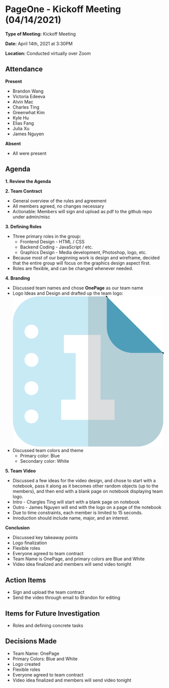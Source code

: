 # PageOne - Kickoff Meeting (04/14/2021)

**Type of Meeting:** Kickoff Meeting

**Date:** April 14th, 2021 at 3:30PM

**Location:** Conducted virtually over Zoom

## Attendance

**Present**
- Brandon Wang
- Victoria Edeeva
- Alvin Mac
- Charles Ting
- Greenwhat Kim
- Kyle Hu
- Elias Fang
- Julia Xu
- James Nguyen

**Absent**
- All were present

## Agenda

**1. Review the Agenda**

**2. Team Contract**
- General overview of the rules and agreement
- All members agreed, no changes necessary
- Actionable: Members will sign and upload as pdf to the github repo under admin/misc

**3. Defining Roles**
- Three primary roles in the group:
    - Frontend Design - HTML / CSS
    - Backend Coding - JavaScript / etc.
    - Graphics Design - Media development, Photoshop, logo, etc.
- Because most of our beginning work is design and wireframe, decided that the entire group will focus on the graphics design aspect first.
- Roles are flexible, and can be changed whenever needed.

**4. Branding**
- Discussed team names and chose **OnePage** as our team name
- Logo Ideas and Design and drafted up the team logo:
![Logo](admin/branding/logo.png)
- Discussed team colors and theme
    - Primary color: Blue 
    - Secondary color: White


**5. Team Video**
- Discussed a few ideas for the video design, and chose to start with a notebook, pass it along as it becomes other random objects (up to the members), and then end with a blank page on notebook displaying team logo.
- Intro - Chargles Ting will start with a blank page on notebook
- Outro - James Nguyen will end with the logo on a page of the notebook
- Due to time constraints, each member is limited to 15 seconds.
- Inroduction should include name, major, and an interest.

**Conclusion**
- Discussed key takeaway points
- Logo finalization
- Flexible roles
- Everyone agreed to team contract
- Team Name is OnePage, and primary colors are Blue and White
- Video idea finalized and members will send video tonight

## Action Items
- Sign and upload the team contract
- Send the video through email to Brandon for editing

## Items for Future Investigation
- Roles and defining concrete tasks


## Decisions Made
- Team Name: OnePage
- Primary Colors: Blue and White
- Logo created
- Flexible roles
- Everyone agreed to team contract
- Video idea finalized and members will send video tonight

